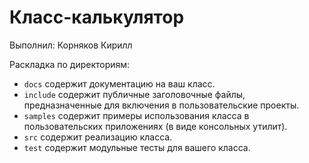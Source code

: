 # Класс-калькулятор

Выполнил: Корняков Кирилл

Раскладка по директориям:

  - `docs` содержит документацию на ваш класс.
  - `include` содержит публичные заголовочные файлы, предназначенные для
    включения в пользовательские проекты.
  - `samples` содержит примеры использования класса в пользовательских
    приложениях (в виде консольных утилит).
  - `src` содержит реализацию класса.
  - `test` содержит модульные тесты для вашего класса.
